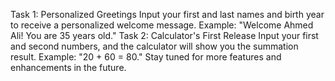 
Task 1: Personalized Greetings
Input your first and last names and birth year to receive a personalized welcome message. Example: "Welcome Ahmed Ali! You are 35 years old."
Task 2: Calculator's First Release
Input your first and second numbers, and the calculator will show you the summation result. Example: "20 + 60 = 80."
Stay tuned for more features and enhancements in the future.
